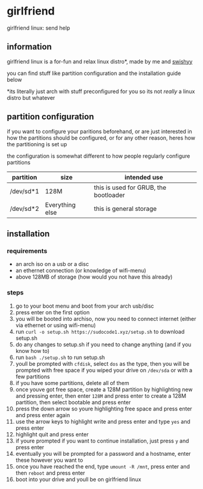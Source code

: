 # girlfriend
girlfriend linux: send help

## information 
girlfriend linux is a for-fun and relax linux distro\*, made by me and [swishyy](https://github.com/swishyy)

you can find stuff like partition configuration and the installation guide below

\*its literally just arch with stuff preconfigured for you so its not _really_ a linux distro but whatever

## partition configuration
if you want to configure your paritions beforehand, or are just interested in how the partitions should be configured, or for any other reason, heres how the partitioning is set up

the configuration is somewhat different to how people regularly configure partitions


| partition | size | intended use |
| --- | ----------- | ---------- |
| /dev/sd\*1 | 128M | this is used for GRUB, the bootloader | 
| /dev/sd\*2 | Everything else | this is general storage |

## installation
### requirements
- an arch iso on a usb or a disc
- an ethernet connection (or knowledge of wifi-menu)
- above 128MB of storage (how would you not have this already)

### steps
1. go to your boot menu and boot from your arch usb/disc
2. press enter on the first option
3. you will be booted into archiso, now you need to connect internet (either via ethernet or using wifi-menu)
4. run `curl -o setup.sh https://sudocode1.xyz/setup.sh` to download setup.sh
5. do any changes to setup.sh if you need to change anything (and if you know how to)
6. run `bash ./setup.sh` to run setup.sh
7. youll be prompted with `cfdisk`, select `dos` as the type, then you will be prompted with free space if you wiped your drive on `/dev/sda` or with a few partitions
8. if you have some partitions, delete all of them
9. once youve got free space, create a 128M partition by highlighting new and pressing enter, then enter `128M` and press enter to create a 128M partition, then select bootable and press enter
10. press the down arrow so youre highlighting free space and press enter and press enter again
11. use the arrow keys to highlight write and press enter and type `yes` and press enter
12. highlight quit and press enter
13. if youre prompted if you want to continue installation, just press `y` and press enter
14. eventually you will be prompted for a password and a hostname, enter these however you want to
15. once you have reached the end, type `umount -R /mnt`, press enter and then `reboot` and press enter
16. boot into your drive and youll be on girlfriend linux
